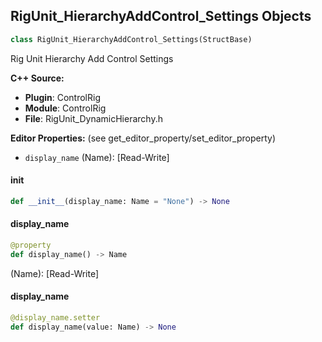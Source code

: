 ## RigUnit_HierarchyAddControl_Settings Objects

```python
class RigUnit_HierarchyAddControl_Settings(StructBase)
```

Rig Unit Hierarchy Add Control Settings

**C++ Source:**

- **Plugin**: ControlRig
- **Module**: ControlRig
- **File**: RigUnit_DynamicHierarchy.h

**Editor Properties:** (see get_editor_property/set_editor_property)

- ``display_name`` (Name):  [Read-Write]

<a id="unreal.RigUnit_HierarchyAddControl_Settings.__init__"></a>

#### __init__

```python
def __init__(display_name: Name = "None") -> None
```

<a id="unreal.RigUnit_HierarchyAddControl_Settings.display_name"></a>

#### display_name

```python
@property
def display_name() -> Name
```

(Name):  [Read-Write]

<a id="unreal.RigUnit_HierarchyAddControl_Settings.display_name"></a>

#### display_name

```python
@display_name.setter
def display_name(value: Name) -> None
```

<a id="unreal.RigUnit_HierarchyAddControl_ShapeSettings"></a>